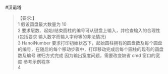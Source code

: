 #汉诺塔
>【要求:】  
1 假设圆盘最大数量为 10  
2 要求层数、起始/结束圆柱的编号可从键盘上输入，并检查输入的合理性(包括要求 输入数字而输入字母等的非法情况)  
3 HanoiNumber 要求打印初始状态下，起始圆柱拥有的圆盘数及每个圆盘的编号，在随后的每个移动步骤中，打印移动完成后每个圆柱的现有的圆盘数及编号 递归方式完成 因为输出宽度问题，需要改变缺省 cmd 窗口的宽度 参考示例程序  
4 